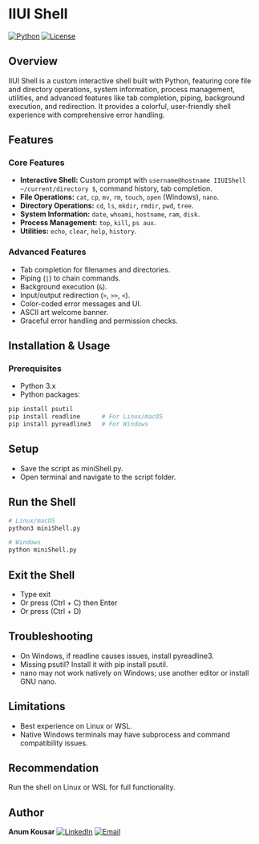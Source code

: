 # IIUI Shell

[![Python](https://img.shields.io/badge/python-3.x-blue.svg)](https://www.python.org/)
[![License](https://img.shields.io/badge/license-MIT-green.svg)](LICENSE)


## Overview

IIUI Shell is a custom interactive shell built with Python, featuring core file and directory operations, system information, process management, utilities, and advanced features like tab completion, piping, background execution, and redirection. It provides a colorful, user-friendly shell experience with comprehensive error handling.


## Features

### Core Features

- **Interactive Shell:** Custom prompt with `username@hostname IIUIShell ~/current/directory $`, command history, tab completion.
- **File Operations:** `cat`, `cp`, `mv`, `rm`, `touch`, `open` (Windows), `nano`.
- **Directory Operations:** `cd`, `ls`, `mkdir`, `rmdir`, `pwd`, `tree`.
- **System Information:** `date`, `whoami`, `hostname`, `ram`, `disk`.
- **Process Management:** `top`, `kill`, `ps aux`.
- **Utilities:** `echo`, `clear`, `help`, `history`.

### Advanced Features

- Tab completion for filenames and directories.
- Piping (`|`) to chain commands.
- Background execution (`&`).
- Input/output redirection (`>`, `>>`, `<`).
- Color-coded error messages and UI.
- ASCII art welcome banner.
- Graceful error handling and permission checks.


## Installation & Usage

### Prerequisites

- Python 3.x
- Python packages:

```bash
pip install psutil
pip install readline      # For Linux/macOS
pip install pyreadline3   # For Windows
```


## Setup

- Save the script as miniShell.py.
- Open terminal and navigate to the script folder.


## Run the Shell

```bash
# Linux/macOS
python3 miniShell.py

# Windows
python miniShell.py
```


## Exit the Shell

- Type exit
- Or press (Ctrl + C) then Enter
- Or press (Ctrl + D)


## Troubleshooting

- On Windows, if readline causes issues, install pyreadline3.
- Missing psutil? Install it with pip install psutil.
- nano may not work natively on Windows; use another editor or install GNU nano.


## Limitations

- Best experience on Linux or WSL.
- Native Windows terminals may have subprocess and command compatibility issues.


## Recommendation

Run the shell on Linux or WSL for full functionality.


## Author

 **Anum Kousar**
[![LinkedIn](https://img.shields.io/badge/LinkedIn-Anum%20Kousar-blue?logo=linkedin&logoColor=white&style=flat-square)](https://www.linkedin.com/in/anum-kousar-984406294/)
[![Email](https://img.shields.io/badge/Email-anumkousar552@gmail.com-red?logo=gmail&logoColor=white&style=flat-square)](mailto:anumkousar552@gmail.com)
